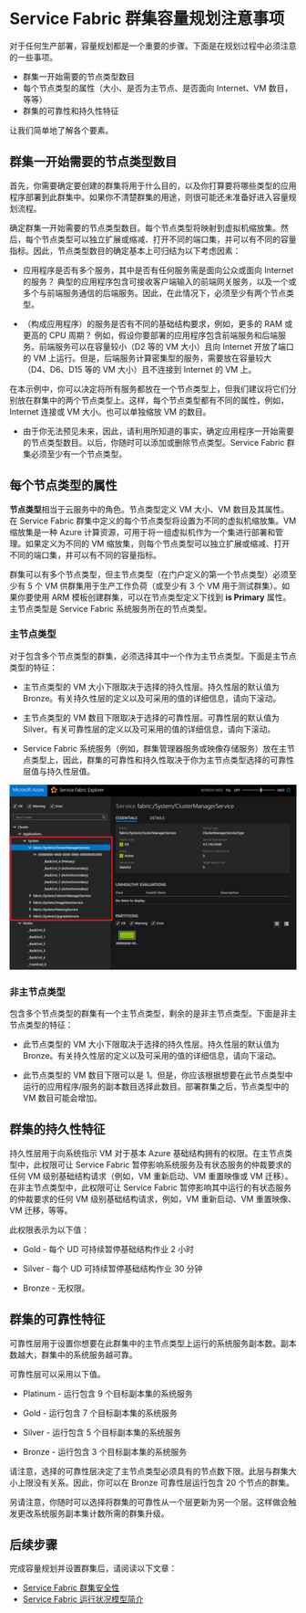 <properties
   pageTitle="规划 Service Fabric 群集容量 | Azure"
   description="Service Fabric 群集容量规划注意事项。"
   services="service-fabric"
   documentationCenter=".net"
   authors="ChackDan"
   manager="timlt"
   editor=""/>

<tags
   ms.service="service-fabric"
   ms.date="05/02/2016"
   wacn.date="07/04/2016"/>


# Service Fabric 群集容量规划注意事项

对于任何生产部署，容量规划都是一个重要的步骤。下面是在规划过程中必须注意的一些事项。

- 群集一开始需要的节点类型数目
- 每个节点类型的属性（大小、是否为主节点、是否面向 Internet、VM 数目，等等）
- 群集的可靠性和持久性特征

让我们简单地了解各个要素。

## 群集一开始需要的节点类型数目

首先，你需要确定要创建的群集将用于什么目的，以及你打算要将哪些类型的应用程序部署到此群集中。如果你不清楚群集的用途，则很可能还未准备好进入容量规划流程。

确定群集一开始需要的节点类型数目。每个节点类型将映射到虚拟机缩放集。然后，每个节点类型可以独立扩展或缩减、打开不同的端口集，并可以有不同的容量指标。因此，节点类型数目的确定基本上可归结为以下考虑因素：

- 应用程序是否有多个服务，其中是否有任何服务需是面向公众或面向 Internet 的服务？ 典型的应用程序包含可接收客户端输入的前端网关服务，以及一个或多个与前端服务通信的后端服务。因此，在此情况下，必须至少有两个节点类型。

- （构成应用程序）的服务是否有不同的基础结构要求，例如，更多的 RAM 或更高的 CPU 周期？ 例如，假设你要部署的应用程序包含前端服务和后端服务。前端服务可以在容量较小（D2 等的 VM 大小）且向 Internet 开放了端口的 VM 上运行。但是，后端服务计算密集型的服务，需要放在容量较大（D4、D6、D15 等的 VM 大小）且不连接到 Internet 的 VM 上。

 在本示例中，你可以决定将所有服务都放在一个节点类型上，但我们建议将它们分别放在群集中的两个节点类型上。这样，每个节点类型都有不同的属性，例如，Internet 连接或 VM 大小。也可以单独缩放 VM 的数目。

- 由于你无法预见未来，因此，请利用所知道的事实，确定应用程序一开始需要的节点类型数目。以后，你随时可以添加或删除节点类型。Service Fabric 群集必须至少有一个节点类型。

## 每个节点类型的属性

**节点类型**相当于云服务中的角色。节点类型定义 VM 大小、VM 数目及其属性。在 Service Fabric 群集中定义的每个节点类型将设置为不同的虚拟机缩放集。VM 缩放集是一种 Azure 计算资源，可用于将一组虚拟机作为一个集进行部署和管理。如果定义为不同的 VM 缩放集，则每个节点类型可以独立扩展或缩减、打开不同的端口集，并可以有不同的容量指标。

群集可以有多个节点类型，但主节点类型（在门户定义的第一个节点类型）必须至少有 5 个 VM 供群集用于生产工作负荷（或至少有 3 个 VM 用于测试群集）。如果你要使用 ARM 模板创建群集，可以在节点类型定义下找到 **is Primary** 属性。主节点类型是 Service Fabric 系统服务所在的节点类型。

### 主节点类型
对于包含多个节点类型的群集，必须选择其中一个作为主节点类型。下面是主节点类型的特征：

- 主节点类型的 VM 大小下限取决于选择的持久性层。持久性层的默认值为 Bronze。有关持久性层的定义以及可采用的值的详细信息，请向下滚动。  

- 主节点类型的 VM 数目下限取决于选择的可靠性层。可靠性层的默认值为 Silver。有关可靠性层的定义以及可采用的值的详细信息，请向下滚动。

- Service Fabric 系统服务（例如，群集管理器服务或映像存储服务）放在主节点类型上，因此，群集的可靠性和持久性取决于你为主节点类型选择的可靠性层值与持久性层值。

![显示具有两个节点类型的群集的屏幕截图][SystemServices]


### 非主节点类型
包含多个节点类型的群集有一个主节点类型，剩余的是非主节点类型。下面是非主节点类型的特征：

- 此节点类型的 VM 大小下限取决于选择的持久性层。持久性层的默认值为 Bronze。有关持久性层的定义以及可采用的值的详细信息，请向下滚动。  

- 此节点类型的 VM 数目下限可以是 1。但是，你应该根据想要在此节点类型中运行的应用程序/服务的副本数目选择此数目。部署群集之后，节点类型中的 VM 数目可能会增加。


## 群集的持久性特征

持久性层用于向系统指示 VM 对于基本 Azure 基础结构拥有的权限。在主节点类型中，此权限可让 Service Fabric 暂停影响系统服务及有状态服务的仲裁要求的任何 VM 级别基础结构请求（例如，VM 重新启动、VM 重置映像或 VM 迁移）。在非主节点类型中，此权限可让 Service Fabric 暂停影响其中运行的有状态服务的仲裁要求的任何 VM 级别基础结构请求，例如，VM 重新启动、VM 重置映像、VM 迁移，等等。

此权限表示为以下值：

- Gold - 每个 UD 可持续暂停基础结构作业 2 小时

- Silver - 每个 UD 可持续暂停基础结构作业 30 分钟

- Bronze - 无权限。

## 群集的可靠性特征

可靠性层用于设置你想要在此群集中的主节点类型上运行的系统服务副本数。副本数越大，群集中的系统服务越可靠。

可靠性层可以采用以下值。

- Platinum - 运行包含 9 个目标副本集的系统服务

- Gold - 运行包含 7 个目标副本集的系统服务

- Silver - 运行包含 5 个目标副本集的系统服务

- Bronze - 运行包含 3 个目标副本集的系统服务

请注意，选择的可靠性层决定了主节点类型必须具有的节点数下限。此层与群集大小上限没有关系。因此，你可以在 Bronze 可靠性层运行包含 20 个节点的群集。

另请注意，你随时可以选择将群集的可靠性从一个层更新为另一个层。这样做会触发更改系统服务副本集计数所需的群集升级。

<!--Every topic should have next steps and links to the next logical set of content to keep the customer engaged-->
## 后续步骤

完成容量规划并设置群集后，请阅读以下文章：
- [Service Fabric 群集安全性](/documentation/articles/service-fabric-cluster-security)
- [Service Fabric 运行状况模型简介](/documentation/articles/service-fabric-health-introduction)

<!--Image references-->
[SystemServices]: ./media/service-fabric-cluster-capacity/SystemServices.png

<!---HONumber=Mooncake_0523_2016-->